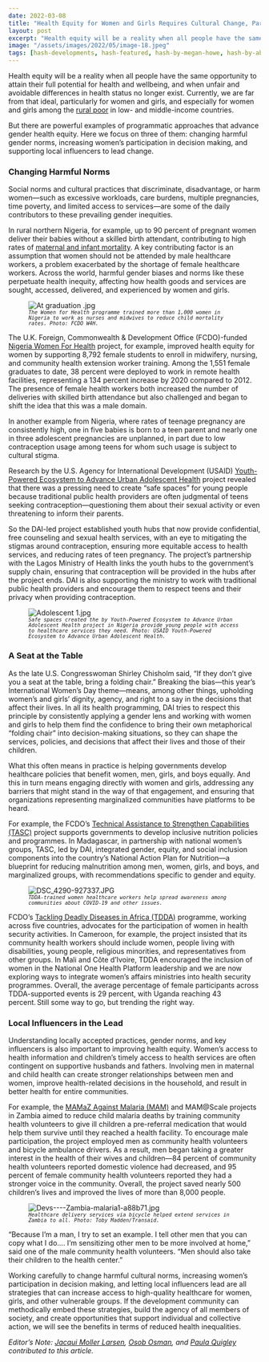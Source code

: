 ```yaml
---
date: 2022-03-08
title: "Health Equity for Women and Girls Requires Cultural Change, Participation, and Local Influencers"
layout: post
excerpt: "Health equity will be a reality when all people have the same opportunity to attain their full potential for health and wellbeing, and when unfair and avoidable differences in health status no longer exist."
image: "/assets/images/2022/05/image-18.jpeg"
tags: [hash-developments, hash-featured, hash-by-megan-howe, hash-by-abigail-kaplan-ramage, global-health, gender, health-systems-strengthening-2]
---
```

<p>Health equity will be a reality when all people have the same opportunity to attain their full potential for health and wellbeing, and when unfair and avoidable differences in health status no longer exist. Currently, we are far from that ideal, particularly for women and girls, and especially for women and girls among the <a href="https://cdn.who.int/media/docs/default-source/documents/gender/un-hlpc-itt-policy-brief-rural-inequalities-2021_print.pdf?sfvrsn=155e5f0e_5&amp;download=true">rural poor</a> in low- and middle-income countries.</p><p>But there are powerful examples of programmatic approaches that advance gender health equity. Here we focus on three of them: changing harmful gender norms, increasing women’s participation in decision making, and supporting local influencers to lead change.</p><h3 id="changing-harmful-norms">Changing Harmful Norms</h3><p>Social norms and cultural practices that discriminate, disadvantage, or harm women—such as excessive workloads, care burdens, multiple pregnancies, time poverty, and limited access to services—are some of the daily contributors to these prevailing gender inequities.</p><p>In rural northern Nigeria, for example, up to 90 percent of pregnant women deliver their babies without a skilled birth attendant, contributing to high rates of <a href="https://www.worldbank.org/en/data/datatopics/gender/country/Nigeria">maternal and infant mortality</a>. A key contributing factor is an assumption that women should not be attended by male healthcare workers, a problem exacerbated by the shortage of female healthcare workers. Across the world, harmful gender biases and norms like these perpetuate health inequity, affecting how health goods and services are sought, accessed, delivered, and experienced by women and girls.</p><figure class="kg-card kg-image-card kg-card-hascaption"><img src="https://dai-global-developments.com/uploads/At%20graduation%20.jpg" class="kg-image" alt="At graduation .jpg" loading="lazy"><figcaption><code><em><code><em>The Women for Health programme trained more than 1,000 women in Nigeria to work as nurses and midwives to reduce child mortality rates. Photo: FCDO W4H.</em></code></em></code></figcaption></figure><p>The U.K. Foreign, Commonwealth &amp; Development Office (FCDO)-funded <a href="https://www.dai.com/our-work/projects/nigeria-women-for-health-w4h">Nigeria Women For Health</a> project, for example, improved health equity for women by supporting 8,792 female students to enroll in midwifery, nursing, and community health extension worker training. Among the 1,551 female graduates to date, 38 percent were deployed to work in remote health facilities, representing a 134 percent increase by 2020 compared to 2012. The presence of female health workers both increased the number of deliveries with skilled birth attendance but also challenged and began to shift the idea that this was a male domain.</p><p>In another example from Nigeria, where rates of teenage pregnancy are consistently high, one in five babies is born to a teen parent and nearly one in three adolescent pregnancies are unplanned, in part due to low contraception usage among teens for whom such usage is subject to cultural stigma.</p><p>Research by the U.S. Agency for International Development (USAID) <a href="https://www.dai.com/our-work/projects/nigeria-improving-adolescent-health-and-well-being-in-urban-areas">Youth-Powered Ecosystem to Advance Urban Adolescent Health</a> project revealed that there was a pressing need to create “safe spaces” for young people because traditional public health providers are often judgmental of teens seeking contraception—questioning them about their sexual activity or even threatening to inform their parents.</p><p>So the DAI-led project established youth hubs that now provide confidential, free counseling and sexual health services, with an eye to mitigating the stigmas around contraception, ensuring more equitable access to health services, and reducing rates of teen pregnancy. The project’s partnership with the Lagos Ministry of Health links the youth hubs to the government’s supply chain, ensuring that contraception will be provided in the hubs after the project ends. DAI is also supporting the ministry to work with traditional public health providers and encourage them to respect teens and their privacy when providing contraception.</p><figure class="kg-card kg-image-card kg-card-hascaption"><img src="https://dai-global-developments.com/uploads/Adolescent%201.jpg" class="kg-image" alt="Adolescent 1.jpg" loading="lazy"><figcaption><code><em><code><em>Safe spaces created the by Youth-Powered Ecosystem to Advance Urban Adolescent Health project in Nigeria provide young people with access to healthcare services they need. Photo: USAID Youth-Powered Ecosystem to Advance Urban Adolescent Health.</em></code></em></code></figcaption></figure><h3 id="a-seat-at-the-table">A Seat at the Table</h3><p>As the late U.S. Congresswoman Shirley Chisholm said, “If they don’t give you a seat at the table, bring a folding chair.” Breaking the bias—this year’s International Women’s Day theme—means, among other things, upholding women’s and girls’ dignity, agency, and right to a say in the decisions that affect their lives. In all its health programming, DAI tries to respect this principle by consistently applying a gender lens and working with women and girls to help them find the confidence to bring their own metaphorical “folding chair” into decision-making situations, so they can shape the services, policies, and decisions that affect their lives and those of their children.</p><p>What this often means in practice is helping governments develop healthcare policies that benefit women, men, girls, and boys equally. And this in turn means engaging directly with women and girls, addressing any barriers that might stand in the way of that engagement, and ensuring that organizations representing marginalized communities have platforms to be heard.</p><p>For example, the FCDO’s <a href="https://www.dai.com/our-work/projects/worldwide-technical-assistance-to-strengthen-capabilities">Technical Assistance to Strengthen Capabilities (TASC)</a> project supports governments to develop inclusive nutrition policies and programmes. In Madagascar, in partnership with national women’s groups, TASC, led by DAI, integrated gender, equity, and social inclusion components into the country’s National Action Plan for Nutrition—a blueprint for reducing malnutrition among men, women, girls, and boys, and marginalized groups, with recommendations specific to gender and equity.</p><figure class="kg-card kg-image-card kg-card-hascaption"><img src="https://dai-global-developments.com/uploads/DSC_4290-927337.JPG" class="kg-image" alt="DSC_4290-927337.JPG" loading="lazy"><figcaption><code><em><code><em>TDDA-trained women healthcare workers help spread awareness among communities about COVID-19 and other issues.</em></code></em></code></figcaption></figure><p>FCDO’s <a href="https://www.dai.com/our-work/projects/africa-tackling-deadly-diseases-in-africa-program">Tackling Deadly Diseases in Africa (TDDA)</a> programme, working across five countries, advocates for the participation of women in health security activities. In Cameroon, for example, the project insisted that its community health workers should include women, people living with disabilities, young people, religious minorities, and representatives from other groups. In Mali and Côte d’Ivoire, TDDA encouraged the inclusion of women in the National One Health Platform leadership and we are now exploring ways to integrate women’s affairs ministries into health security programmes. Overall, the average percentage of female participants across TDDA-supported events is 29 percent, with Uganda reaching 43 percent. Still some way to go, but trending the right way.</p><h3 id="local-influencers-in-the-lead">Local Influencers in the Lead</h3><p>Understanding locally accepted practices, gender norms, and key influencers is also important to improving health equity. Women’s access to health information and children’s timely access to health services are often contingent on supportive husbands and fathers. Involving men in maternal and child health can create stronger relationships between men and women, improve health-related decisions in the household, and result in better health for entire communities.</p><p>For example, the <a href="https://www.dai.com/our-work/projects/zambia-mamaz-against-malaria">MAMaZ Against Malaria (MAM)</a> and MAM@Scale projects in Zambia aimed to reduce child malaria deaths by training community health volunteers to give ill children a pre-referral medication that would help them survive until they reached a health facility. To encourage male participation, the project employed men as community health volunteers and bicycle ambulance drivers. As a result, men began taking a greater interest in the health of their wives and children—84 percent of community health volunteers reported domestic violence had decreased, and 95 percent of female community health volunteers reported they had a stronger voice in the community. Overall, the project saved nearly 500 children’s lives and improved the lives of more than 8,000 people.</p><figure class="kg-card kg-image-card kg-card-hascaption"><img src="https://dai-global-developments.com/uploads/Devs----Zambia-malaria1-a88b71.jpg" class="kg-image" alt="Devs----Zambia-malaria1-a88b71.jpg" loading="lazy"><figcaption><code><em><code><em>Healthcare delivery services via bicycle helped extend services in Zambia to all. Photo: Toby Madden/Transaid.</em></code></em></code></figcaption></figure><p>“Because I’m a man, I try to set an example. I tell other men that you can copy what I do…. I’m sensitizing other men to be more involved at home,” said one of the male community health volunteers. “Men should also take their children to the health center.”</p><p>Working carefully to change harmful cultural norms, increasing women’s participation in decision making, and letting local influencers lead are all strategies that can increase access to high-quality healthcare for women, girls, and other vulnerable groups. If the development community can methodically embed these strategies, build the agency of all members of society, and create opportunities that support individual and collective action, we will see the benefits in terms of reduced health inequalities.</p><p><em>Editor’s Note: <a href="https://www.dai.com/who-we-are/our-team/jacqui-larsen">Jacqui Moller Larsen</a>, <a href="https://www.linkedin.com/in/osob-osman/">Osob Osman</a>, and <a href="https://www.dai.com/who-we-are/our-team/paula-quigley">Paula Quigley</a> contributed to this article.</em></p>
  